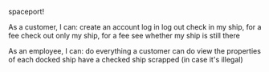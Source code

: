 spaceport!

As a customer, I can:
	create an account
	log in
	log out
	check in my ship, for a fee
	check out only my ship, for a fee
	see whether my ship is still there
	
As an employee, I can:
	do everything a customer can do
	view the properties of each docked ship
	have a checked ship scrapped (in case it's illegal)
	
